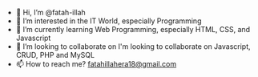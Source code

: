 - 👋 Hi, I’m @fatah-illah
- 👀 I’m interested in the IT World, especially Programming
- 🌱 I’m currently learning Web Programming, especially HTML, CSS, and Javascript
- 💞️ I’m looking to collaborate on I'm looking to collaborate on Javascript, CRUD, PHP and MySQL
- 📫 How to reach me? fatahillahera18@gmail.com

<!---
fatah-illah/fatah-illah is a ✨ special ✨ repository because its `README.md` (this file) appears on your GitHub profile.
You can click the Preview link to take a look at your changes.
--->
